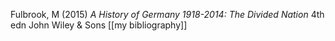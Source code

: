 Fulbrook, M (2015) _A History of Germany 1918-2014: The Divided Nation_ 4th edn John Wiley & Sons 
[[my bibliography]]
